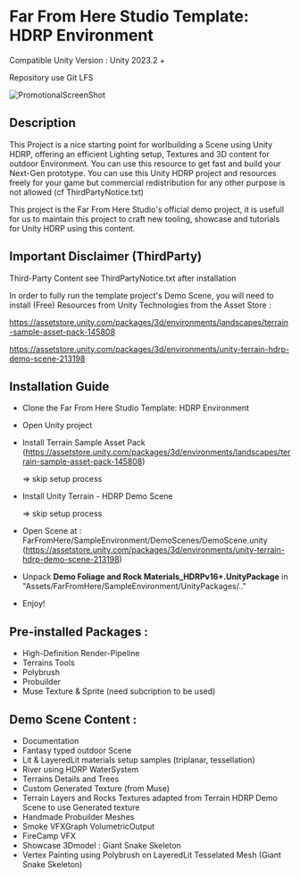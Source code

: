 # Far From Here Studio Template: HDRP Environment
Compatible Unity Version : Unity 2023.2 +

Repository use Git LFS

![PromotionalScreenShot](https://static.wixstatic.com/media/40e3ee_fea04cf6bb104270aaa546a0ddc71f4d~mv2.png/v1/fill/w_980,h_653,al_c,q_90,usm_0.66_1.00_0.01,enc_auto/CoverImageHDRPEnvironment.png)

## Description
This Project is a nice starting point for worlbuilding a Scene using Unity HDRP, offering an efficient Lighting setup, Textures and 3D content for outdoor Environment.
You can use this resource to get fast and build your Next-Gen prototype.
You can use this Unity HDRP project and resources freely for your game but commercial redistribution for any other purpose is not allowed (cf ThirdPartyNotice.txt)

This project is the Far From Here Studio's official demo project, it is usefull for us to maintain this project to craft new tooling, showcase and tutorials for Unity HDRP using this content.

## Important Disclaimer (ThirdParty)
Third-Party Content see ThirdPartyNotice.txt after installation

In order to fully run the template project's Demo Scene, you will need to install (Free) Resources from Unity Technologies from the Asset Store :

https://assetstore.unity.com/packages/3d/environments/landscapes/terrain-sample-asset-pack-145808


https://assetstore.unity.com/packages/3d/environments/unity-terrain-hdrp-demo-scene-213198


## Installation Guide
- Clone the Far From Here Studio Template: HDRP Environment
- Open Unity project
- Install Terrain Sample Asset Pack (https://assetstore.unity.com/packages/3d/environments/landscapes/terrain-sample-asset-pack-145808)

  => skip setup process
- Install Unity Terrain - HDRP Demo Scene
  
  => skip setup process
  
- Open Scene at : FarFromHere/SampleEnvironment/DemoScenes/DemoScene.unity (https://assetstore.unity.com/packages/3d/environments/unity-terrain-hdrp-demo-scene-213198)
- Unpack **Demo Foliage and Rock Materials_HDRPv16+.UnityPackage** in "Assets/FarFromHere/SampleEnvironment/UnityPackages/.."
- Enjoy!

## Pre-installed Packages : 

- High-Definition Render-Pipeline
- Terrains Tools
- Polybrush
- Probuilder
- Muse Texture & Sprite (need subcription to be used)


## Demo Scene Content : 
- Documentation
- Fantasy typed outdoor Scene
- Lit & LayeredLit materials setup samples (triplanar, tessellation)
- River using HDRP WaterSystem
- Terrains Details and Trees
- Custom Generated Texture (from Muse)
- Terrain Layers and Rocks Textures adapted from Terrain HDRP Demo Scene to use Generated texture
- Handmade Probuilder Meshes
- Smoke VFXGraph VolumetricOutput
- FireCamp VFX
- Showcase 3Dmodel : Giant Snake Skeleton
- Vertex Painting using Polybrush on LayeredLit Tesselated Mesh (Giant Snake Skeleton)
